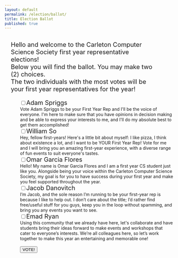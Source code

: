 ```yaml
---
layout: default
permalink: /election/ballot/
title: Election Ballot
published: true
---
```


<script src="{{site.url}}/js/jquery.min.js"></script>

<script>

var BASE_URL = "https://ccss-election.herokuapp.com";

// Read a page's GET URL variables and return them as an associative array.
function getUrlVars() {
    var vars = [], hash;
    var hashes = window.location.href.slice(window.location.href.indexOf('?') + 1).split('&');
    for(var i = 0; i < hashes.length; i++)
    {
        hash = hashes[i].split('=');
        vars.push(hash[0]);
        vars[hash[0]] = hash[1];
    }
    return vars;
}

$(function () {
  var params = getUrlVars();

  if (!params['x']) {
    $("#ballot_display").css("display", "none");
    $("#pre_ballot_error").css("background-color", "red");
    $("#pre_ballot_error").css("display", "");
    $("#pre_ballot_content").text("We couldn't process your ballot. Please make sure you came here through the SCS authentication system!");
  }
  else {
    $.post(BASE_URL + '/validate?x=' + params['x'],
      function (data) {
        if (!data["ok"]) {
          $("#ballot_display").css("display", "none");
          $("#pre_ballot_content").text(data["error"]);
          $("#pre_ballot_error").css("display", "");
          $("#pre_ballot_error").css("background-color", "red");
        }
      }
    );
  }

  $("#ballot").submit(function (e) {
      e.preventDefault();

      checked = $(".votebox:checked");

      // Verify there are two things in the list of candidates they
      // want to vote for.
      if (checked.length != 2) {
        alert("Please select the correct amount of candidates (2)");
        return;
      }

      ids = checked.map(function (index, checkbox) {
          return checkbox.id;
      });

      // We checked for x above
      var x = params['x'];

      for (var i = 0; i < ids.length; i++) {
        // Send to the server
        $.post(BASE_URL + '/vote?x=' + x,
          // We verified above that exactly two things are in the list.
          {"vote": ids[i]},
          function (data) {
            if (data["ok"]) {
              $("#message_container").css("background-color", "greenyellow");
              $("#message_container").text(data["ok"]);
              $("#message_container").css("display", "");
            }
            else {
              $("#message_container").css("background-color", "red");
              $("#message_container").text(data["error"]);
              $("#message_container").css("display", "");
            }
          });
      }
    });
});

</script>


<div id="ballot_display">
<div style="padding:20px; font-size:20px">
Hello and welcome to the Carleton Computer Science Society first year representative elections!<br>Below you will find the ballot. You may make two (2) choices.<br>The two individuals with the most votes will be your first year representatives for the year!
</div>

<div id="message_container" style="display:none;font-weight: bold">
A fake message you shouldn't see.
</div>

<style>
.candidate-description {
  width:500px;
}

h1 {
    color: maroon;
    margin-left: 40px;
} 
</style>

<form id="ballot" style="padding-left:50px">
  <input id="adam" class="votebox" type="checkbox" name="vote[]"/><label for="adam" style="display: inline-block;font-size:20px">Adam Spriggs</label>
  <div class="candidate-description">Vote Adam Spriggs to be your First Year Rep and I'll be the voice of everyone. I'm here to make sure that you have opinions in decision making and be able to express your interests to me, and I'll do my absolute best to get them accomplished!</div>
  <input id="william" class="votebox" type="checkbox" name="vote[]"/><label for="william" style="display: inline-block;font-size:20px">William So</label>
  <div class="candidate-description">Hey, fellow first-years! Here's a little bit about myself: I like pizza, I think about existence a lot, and I want to be YOUR First Year Rep! Vote for me and I will bring you an amazing first-year experience, with a diverse range of fun events to suit everyone's tastes.</div>
  <input id="omar" class="votebox" type="checkbox" name="vote[]"/><label for="omar" style="display: inline-block;font-size:20px">Omar Garcia Flores</label>
  <div class="candidate-description">Hello! My name is Omar Garcia Flores and I am a first year CS student just like you. Alongside being your voice within the Carleton Computer Science Society, my goal is for you to have success during your first year and make you feel supported throughout the year.</div>
  <input id="jacob" class="votebox" type="checkbox" name="vote[]"/><label for="jacob" style="display: inline-block;font-size:20px">Jacob Danovitch</label>
  <div class="candidate-description">I’m Jacob, and the sole reason I’m running to be your first-year rep is because I like to help out. I don’t care about the title; I’d rather find free/useful stuff for you guys, keep you in the loop without spamming, and bring you any events you want to see.</div>
  <input id="emad" class="votebox" type="checkbox" name="vote[]"/><label for="emad" style="display: inline-block;font-size:20px">Emad Ryan</label>
  <div class="candidate-description">Using this community that we already have here, let's collaborate and have students bring their ideas forward to make events and workshops that cater to everyone’s interests. We’re all colleagues here, so let’s work together to make this year an entertaining and memorable one!</div>
  <br>
  <input type="submit" value="VOTE!"/>
</form>
</div>

<div id="pre_ballot_error" style="display: none">
<p id="pre_ballot_content" style="font-weight: bold">Fake content you shouldn't see</p>
</div>
